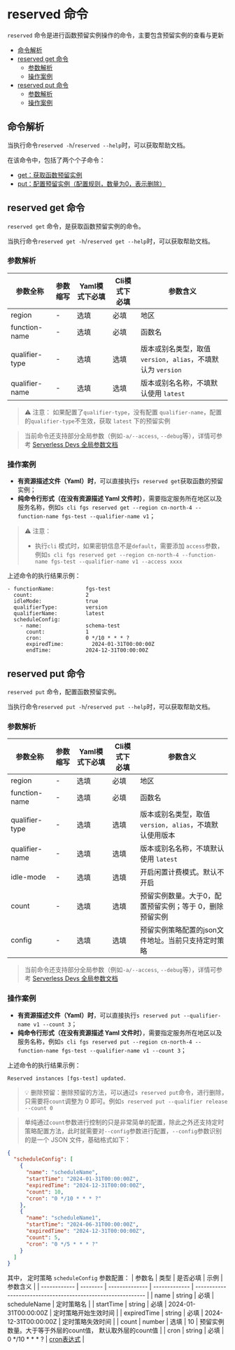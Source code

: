 # reserved 命令

`reserved` 命令是进行函数预留实例操作的命令，主要包含预留实例的查看与更新

- [命令解析](#命令解析)
- [reserved get 命令](#reserved-get-命令)
  - [参数解析](#参数解析)
  - [操作案例](#操作案例)
- [reserved put 命令](#reserved-put-命令)
  - [参数解析](#参数解析-1)
  - [操作案例](#操作案例-1)

## 命令解析

当执行命令`reserved -h`/`reserved --help`时，可以获取帮助文档。

在该命令中，包括了两个个子命令：
- [get：获取函数预留实例](#reserved-get-命令)
- [put：配置预留实例（配置规则，数量为0，表示删除）](#reserved-put-命令)

## reserved get 命令

`reserved get` 命令，是获取函数预留实例的命令。

当执行命令`reserved get -h`/`reserved get --help`时，可以获取帮助文档。

### 参数解析

| 参数全称      | 参数缩写 | Yaml模式下必填 | Cli模式下必填 | 参数含义                                                     |
| ------------ | -------- | -------------- | ------------- | ------------------------------------------------------------ |
| region       | -        | 选填           | 必填          | 地区 |
| function-name | -        | 选填           | 必填          | 函数名   |
| qualifier-type   | -        | 选填           | 选填           | 版本或别名类型，取值`version, alias`，不填默认为 `version`     |
| qualifier-name   | -        | 选填           | 选填           | 版本或别名名称，不填默认使用 `latest`   |

>  ⚠️ 注意： 如果配置了`qualifier-type`，没有配置 `qualifier-name`，配置的`qualifier-type`不生效，获取 `latest` 下的预留实例

> 当前命令还支持部分全局参数（例如`-a/--access`, `--debug`等），详情可参考 [Serverless Devs 全局参数文档](https://serverless-devs.com/serverless-devs/command/readme#全局参数)

### 操作案例

- **有资源描述文件（Yaml）时**，可以直接执行`s reserved get`获取函数的预留实例；
- **纯命令行形式（在没有资源描述 Yaml 文件时）**，需要指定服务所在地区以及服务名称，例如`s cli fgs reserved get --region cn-north-4 --function-name fgs-test --qualifier-name v1`；

> ⚠️ 注意：    
> - 执行`cli` 模式时，如果密钥信息不是`default`，需要添加 `access`参数，例如`s cli fgs reserved get --region cn-north-4 --function-name fgs-test --qualifier-name v1 --access xxxx`

上述命令的执行结果示例：

```text
- functionName:          fgs-test
  count:                 2
  idleMode:              true
  qualifierType:         version
  qualifierName:         latest
  scheduleConfig:
    - name:              schema-test
      count:             1
      cron:              0 */10 * * * ?
      expiredTime:         2024-01-31T00:00:00Z
      endTime:           2024-12-31T00:00:00Z
```

## reserved put 命令

`reserved put` 命令，配置函数预留实例。

当执行命令`reserved put -h`/`reserved put --help`时，可以获取帮助文档。

### 参数解析

| 参数全称     | 参数缩写 | Yaml模式下必填 | Cli模式下必填 | 参数含义                                                     |
| ------------ | -------- | -------------- | ------------- | ------------------------------------------------------------ |
| region       | -        | 选填           | 必填          | 地区 |
| function-name | -        | 选填           | 必填          | 函数名                                                       |
| qualifier-type   | -        | 选填           | 选填           | 版本或别名类型，取值`version, alias`，不填默认使用版本      |
| qualifier-name   | -        | 选填           | 选填           | 版本或别名名称，不填默认使用 `latest`   |
| idle-mode   | -        | 选填           | 选填           | 开启闲置计费模式。默认不开启   |
| count   | -        | 选填           | 选填           | 预留实例数量。大于0，配置预留实例；等于 0，删除预留实例   |
| config   | -        | 选填           | 选填           | 预留实例策略配置的json文件地址。当前只支持定时策略   |

> 当前命令还支持部分全局参数（例如`-a/--access`, `--debug`等），详情可参考 [Serverless Devs 全局参数文档](https://serverless-devs.com/serverless-devs/command/readme#全局参数)

### 操作案例

- **有资源描述文件（Yaml）时**，可以直接执行`s reserved put --qualifier-name v1 --count 3`；
- **纯命令行形式（在没有资源描述 Yaml 文件时）**，需要指定服务所在地区以及服务名称，例如`s cli fgs reserved put --region cn-north-4 --function-name fgs-test --qualifier-name v1 --count 3`；

上述命令的执行结果示例：

```text
Reserved instances [fgs-test] updated.
```

> 💡 删除预留：删除预留的方法，可以通过`s reserved put`命令，进行删除，只需要将`count`调整为 0 即可。例如`s reserved put --qualifier release --count 0`

> 单纯通过`count`参数进行控制的只是非常简单的配置，除此之外还支持定时策略配置方法，此时就需要对`--config`参数进行配置，`--config`参数识别的是一个 JSON 文件，基础格式如下：

```json
{
  "scheduleConfig": [
    {
      "name": "scheduleName",
      "startTime": "2024-01-31T00:00:00Z",
      "expiredTime": "2024-12-31T00:00:00Z",
      "count": 10,
      "cron": "0 */10 * * * ?"
    },
    {
      "name": "scheduleName1",
      "startTime": "2024-06-31T00:00:00Z",
      "expiredTime": "2024-12-31T00:00:00Z",
      "count": 5,
      "cron": "0 */5 * * * ?"
    }
  ]
}
```
其中， 定时策略 `scheduleConfig` 参数配置：
| 参数名    | 类型 | 是否必填 | 示例 | 参数含义                                                     |
| ------------ | -------- | -------------- | ------------- | ------------------------------------------------------------ |
| name       | string       | 必填          | scheduleName          | 定时策略名 |
| startTime | string        | 必填             | 2024-01-31T00:00:00Z          | 定时策略开始生效时间    |
| expiredTime   | string       | 必填           | 2024-12-31T00:00:00Z           | 定时策略失效时间      |
| count   | number     | 选填         |  10          | 预留实例数量。大于等于外层的count值， 默认取外层的count值  |
| cron   | string       | 必填           | 0 */10 * * * ?     | [cron表达式](https://support.huaweicloud.com/usermanual-functiongraph/functiongraph_01_0908.html)   |